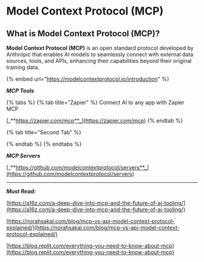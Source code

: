 # Model Context Protocol (MCP)

## What is Model Context Protocol (MCP)?

**Model Context Protocol (MCP)** is an open standard protocol developed by Anthropic that enables AI models to seamlessly connect with external data sources, tools, and APIs, enhancing their capabilities beyond their original training data.

{% embed url="https://modelcontextprotocol.io/introduction" %}

_**MCP Tools**_

{% tabs %}
{% tab title="Zapier" %}
Connect AI to any app with Zapier MCP

[_**https://zapier.com/mcp**_](https://zapier.com/mcp)
{% endtab %}

{% tab title="Second Tab" %}

{% endtab %}
{% endtabs %}

_**MCP Servers**_

[_**https://github.com/modelcontextprotocol/servers**_](https://github.com/modelcontextprotocol/servers)



***

_**Must Read:**_

[https://a16z.com/a-deep-dive-into-mcp-and-the-future-of-ai-tooling/](https://a16z.com/a-deep-dive-into-mcp-and-the-future-of-ai-tooling/)

[https://norahsakal.com/blog/mcp-vs-api-model-context-protocol-explained/](https://norahsakal.com/blog/mcp-vs-api-model-context-protocol-explained/)

[https://blog.replit.com/everything-you-need-to-know-about-mcp](https://blog.replit.com/everything-you-need-to-know-about-mcp)
